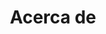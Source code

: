 ---
title: "Acerca de"  # Add a page title.
summary: "Acerca de"  # Add a page description.
type: "widget_page"  # Page type is a Widget Page
---
